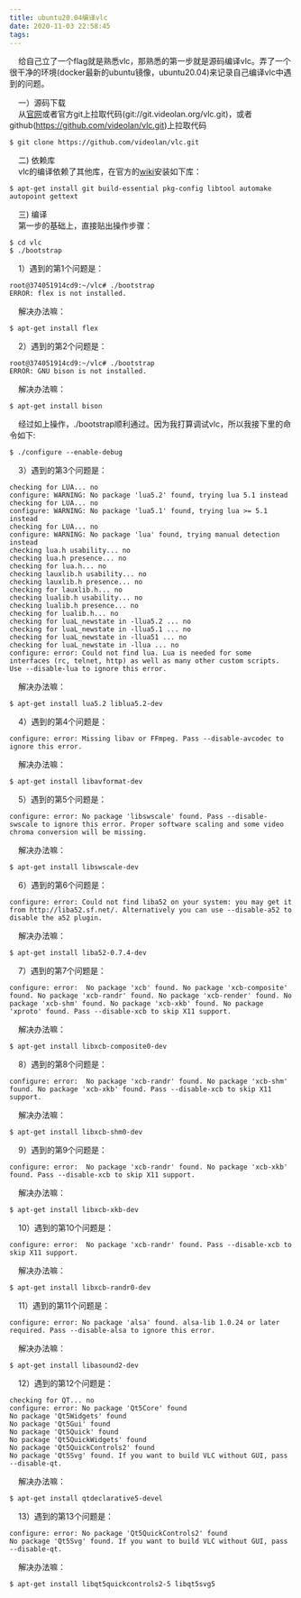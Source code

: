 ```yaml
---
title: ubuntu20.04编译vlc
date: 2020-11-03 22:58:45
tags:
---
```


&nbsp;&nbsp;&nbsp;&nbsp;给自己立了一个flag就是熟悉vlc，那熟悉的第一步就是源码编译vlc。弄了一个很干净的环境(docker最新的ubuntu镜像，ubuntu20.04)来记录自己编译vlc中遇到的问题。    

&nbsp;&nbsp;&nbsp;&nbsp;一）源码下载    
&nbsp;&nbsp;&nbsp;&nbsp;从[官网](https://www.videolan.org/vlc/download-sources.html)或者官方git上拉取代码(git://git.videolan.org/vlc.git)，或者github(https://github.com/videolan/vlc.git)上拉取代码
```shell
$ git clone https://github.com/videolan/vlc.git
```
&nbsp;&nbsp;&nbsp;&nbsp;二) 依赖库    
&nbsp;&nbsp;&nbsp;&nbsp;vlc的编译依赖了其他库，在官方的[wiki](https://wiki.videolan.org/UnixCompile/)安装如下库：   
```shell
$ apt-get install git build-essential pkg-config libtool automake autopoint gettext
```

&nbsp;&nbsp;&nbsp;&nbsp;三) 编译    
&nbsp;&nbsp;&nbsp;&nbsp;第一步的基础上，直接贴出操作步骤：
```shell
$ cd vlc
$ ./bootstrap
```
&nbsp;&nbsp;&nbsp;&nbsp;1）遇到的第1个问题是：
```shell
root@374051914cd9:~/vlc# ./bootstrap
ERROR: flex is not installed.
```
&nbsp;&nbsp;&nbsp;&nbsp;解决办法嘛：
```shell
$ apt-get install flex
```
&nbsp;&nbsp;&nbsp;&nbsp;2）遇到的第2个问题是：
```shell
root@374051914cd9:~/vlc# ./bootstrap
ERROR: GNU bison is not installed.
```
&nbsp;&nbsp;&nbsp;&nbsp;解决办法嘛：
```shell
$ apt-get install bison
```
&nbsp;&nbsp;&nbsp;&nbsp;经过如上操作，./bootstrap顺利通过。因为我打算调试vlc，所以我接下里的命令如下:
```shell
$ ./configure --enable-debug
```
&nbsp;&nbsp;&nbsp;&nbsp;3）遇到的第3个问题是：
```shell
checking for LUA... no
configure: WARNING: No package 'lua5.2' found, trying lua 5.1 instead
checking for LUA... no
configure: WARNING: No package 'lua5.1' found, trying lua >= 5.1 instead
checking for LUA... no
configure: WARNING: No package 'lua' found, trying manual detection instead
checking lua.h usability... no
checking lua.h presence... no
checking for lua.h... no
checking lauxlib.h usability... no
checking lauxlib.h presence... no
checking for lauxlib.h... no
checking lualib.h usability... no
checking lualib.h presence... no
checking for lualib.h... no
checking for luaL_newstate in -llua5.2 ... no
checking for luaL_newstate in -llua5.1 ... no
checking for luaL_newstate in -llua51 ... no
checking for luaL_newstate in -llua ... no
configure: error: Could not find lua. Lua is needed for some interfaces (rc, telnet, http) as well as many other custom scripts. Use --disable-lua to ignore this error.

```
&nbsp;&nbsp;&nbsp;&nbsp;解决办法嘛：
```shell
$ apt-get install lua5.2 liblua5.2-dev 
```    
&nbsp;&nbsp;&nbsp;&nbsp;4）遇到的第4个问题是：
```shell
configure: error: Missing libav or FFmpeg. Pass --disable-avcodec to ignore this error.
```
&nbsp;&nbsp;&nbsp;&nbsp;解决办法嘛：
```shell
$ apt-get install libavformat-dev
```
&nbsp;&nbsp;&nbsp;&nbsp;5）遇到的第5个问题是：
```shell
configure: error: No package 'libswscale' found. Pass --disable-swscale to ignore this error. Proper software scaling and some video chroma conversion will be missing.
```
&nbsp;&nbsp;&nbsp;&nbsp;解决办法嘛：
```shell
$ apt-get install libswscale-dev
```
&nbsp;&nbsp;&nbsp;&nbsp;6）遇到的第6个问题是：
```shell
configure: error: Could not find liba52 on your system: you may get it from http://liba52.sf.net/. Alternatively you can use --disable-a52 to disable the a52 plugin.
```
&nbsp;&nbsp;&nbsp;&nbsp;解决办法嘛：
```shell
$ apt-get install liba52-0.7.4-dev
```
&nbsp;&nbsp;&nbsp;&nbsp;7）遇到的第7个问题是：
```shell
configure: error:  No package 'xcb' found. No package 'xcb-composite' found. No package 'xcb-randr' found. No package 'xcb-render' found. No package 'xcb-shm' found. No package 'xcb-xkb' found. No package 'xproto' found. Pass --disable-xcb to skip X11 support.
```
&nbsp;&nbsp;&nbsp;&nbsp;解决办法嘛：
```shell
$ apt-get install libxcb-composite0-dev
```

&nbsp;&nbsp;&nbsp;&nbsp;8）遇到的第8个问题是：
```shell
configure: error:  No package 'xcb-randr' found. No package 'xcb-shm' found. No package 'xcb-xkb' found. Pass --disable-xcb to skip X11 support.
```
&nbsp;&nbsp;&nbsp;&nbsp;解决办法嘛：
```shell
$ apt-get install libxcb-shm0-dev
```

&nbsp;&nbsp;&nbsp;&nbsp;9）遇到的第9个问题是：
```shell
configure: error:  No package 'xcb-randr' found. No package 'xcb-xkb' found. Pass --disable-xcb to skip X11 support.
```
&nbsp;&nbsp;&nbsp;&nbsp;解决办法嘛：
```shell
$ apt-get install libxcb-xkb-dev
```

&nbsp;&nbsp;&nbsp;&nbsp;10）遇到的第10个问题是：
```shell
configure: error:  No package 'xcb-randr' found. Pass --disable-xcb to skip X11 support.
```
&nbsp;&nbsp;&nbsp;&nbsp;解决办法嘛：
```shell
$ apt-get install libxcb-randr0-dev
```

&nbsp;&nbsp;&nbsp;&nbsp;11）遇到的第11个问题是：
```shell
configure: error: No package 'alsa' found. alsa-lib 1.0.24 or later required. Pass --disable-alsa to ignore this error.
```
&nbsp;&nbsp;&nbsp;&nbsp;解决办法嘛：
```shell
$ apt-get install libasound2-dev 
```

&nbsp;&nbsp;&nbsp;&nbsp;12）遇到的第12个问题是：
```shell
checking for QT... no
configure: error: No package 'Qt5Core' found
No package 'Qt5Widgets' found
No package 'Qt5Gui' found
No package 'Qt5Quick' found
No package 'Qt5QuickWidgets' found
No package 'Qt5QuickControls2' found
No package 'Qt5Svg' found. If you want to build VLC without GUI, pass --disable-qt.
```
&nbsp;&nbsp;&nbsp;&nbsp;解决办法嘛：
```shell
$ apt-get install qtdeclarative5-devel
```
&nbsp;&nbsp;&nbsp;&nbsp;13）遇到的第13个问题是：
```shell
configure: error: No package 'Qt5QuickControls2' found
No package 'Qt5Svg' found. If you want to build VLC without GUI, pass --disable-qt.
```
&nbsp;&nbsp;&nbsp;&nbsp;解决办法嘛：
```shell
$ apt-get install libqt5quickcontrols2-5 libqt5svg5
```